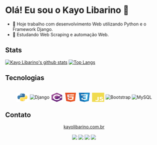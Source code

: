 # Olá! Eu sou o Kayo Libarino 👋

- 🔭 Hoje trabalho com desenvolvimento Web utilizando Python e o Framework Django.
- 🌱 Estudando Web Scraping e automação Web.

## Stats

[![Kayo Libarino's github stats](https://github-readme-stats.vercel.app/api?username=KayoLibarino&show_icons=true&theme=nord&include_all_commits=true&count_private=true)](https://github.com/anuraghazra/github-readme-stats)
[![Top Langs](https://github-readme-stats.vercel.app/api/top-langs/?username=KayoLibarino&layout=compact&langs_count=7&theme=nord)](https://github.com/anuraghazra/github-readme-stats)
  
## Tecnologias
  
<div align="center" style="display: inline_block"><br>
  <img align="center" alt="Python" height="30" width="40" src="https://raw.githubusercontent.com/devicons/devicon/master/icons/python/python-original.svg">
  <img align="center" alt="Django" height="30" width="40" src="https://www.svgrepo.com/show/353657/django-icon.svg">
  <img align="center" alt="Csharp" height="30" width="40" src="https://raw.githubusercontent.com/devicons/devicon/master/icons/csharp/csharp-original.svg">
  <img align="center" alt="HTML" height="30" width="40" src="https://raw.githubusercontent.com/devicons/devicon/master/icons/html5/html5-original.svg">
  <img align="center" alt="CSS" height="30" width="40" src="https://raw.githubusercontent.com/devicons/devicon/master/icons/css3/css3-original.svg">
  <img align="center" alt="Javascript" height="30" width="40" src="https://raw.githubusercontent.com/devicons/devicon/master/icons/javascript/javascript-plain.svg">
  <img align="center" alt="Bootstrap" height="30" width="40" src="https://d29fhpw069ctt2.cloudfront.net/icon/image/38839/preview.svg">
  <img align="center" alt="MySQL" height="30" width="40" src="https://www.svgrepo.com/show/373848/mysql.svg">
</div>
  
## Contato
  
<div align="center">
  <a href="https://kayolibarino.com/" target="_blank">kayolibarino.com.br</a><br /><br />
</div>
  
<div align="center">
  <a href="https://www.linkedin.com/in/kayo-libarino/" target="_blank"><img src="https://img.shields.io/badge/-LinkedIn-%230077B5?style=for-the-badge&logo=linkedin&logoColor=white" target="_blank"></a> 
  <a href="https://twitter.com/KayoLibarino" target="_blank"><img src="https://img.shields.io/badge/Twitter-1DA1F2?style=for-the-badge&logo=twitter&logoColor=white" target="_blank"></a>
  <a href="https://www.instagram.com/kayolibarino/" target="_blank"><img src="https://img.shields.io/badge/-Instagram-%23E4405F?style=for-the-badge&logo=instagram&logoColor=white" target="_blank"></a>
  <a href = "mailto:kayolibarino@gmail.com"><img src="https://img.shields.io/badge/-Gmail-%23333?style=for-the-badge&logo=gmail&logoColor=white" target="_blank"></a>
</div>
